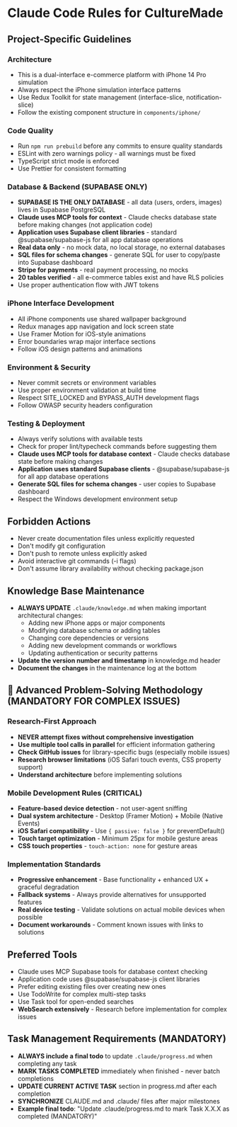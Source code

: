 # Claude Code Rules for CultureMade

## Project-Specific Guidelines

### Architecture
- This is a dual-interface e-commerce platform with iPhone 14 Pro simulation
- Always respect the iPhone simulation interface patterns
- Use Redux Toolkit for state management (interface-slice, notification-slice)
- Follow the existing component structure in `components/iphone/`

### Code Quality
- Run `npm run prebuild` before any commits to ensure quality standards
- ESLint with zero warnings policy - all warnings must be fixed
- TypeScript strict mode is enforced
- Use Prettier for consistent formatting

### Database & Backend (SUPABASE ONLY)
- **SUPABASE IS THE ONLY DATABASE** - all data (users, orders, images) lives in Supabase PostgreSQL
- **Claude uses MCP tools for context** - Claude checks database state before making changes (not application code)
- **Application uses Supabase client libraries** - standard @supabase/supabase-js for all app database operations
- **Real data only** - no mock data, no local storage, no external databases
- **SQL files for schema changes** - generate SQL for user to copy/paste into Supabase dashboard
- **Stripe for payments** - real payment processing, no mocks
- **20 tables verified** - all e-commerce tables exist and have RLS policies
- Use proper authentication flow with JWT tokens

### iPhone Interface Development
- All iPhone components use shared wallpaper background
- Redux manages app navigation and lock screen state
- Use Framer Motion for iOS-style animations
- Error boundaries wrap major interface sections
- Follow iOS design patterns and animations

### Environment & Security
- Never commit secrets or environment variables
- Use proper environment validation at build time
- Respect SITE_LOCKED and BYPASS_AUTH development flags
- Follow OWASP security headers configuration

### Testing & Deployment
- Always verify solutions with available tests
- Check for proper lint/typecheck commands before suggesting them
- **Claude uses MCP tools for database context** - Claude checks database state before making changes
- **Application uses standard Supabase clients** - @supabase/supabase-js for all app database operations
- **Generate SQL files for schema changes** - user copies to Supabase dashboard
- Respect the Windows development environment setup

## Forbidden Actions
- Never create documentation files unless explicitly requested
- Don't modify git configuration
- Don't push to remote unless explicitly asked
- Avoid interactive git commands (-i flags)
- Don't assume library availability without checking package.json

## Knowledge Base Maintenance
- **ALWAYS UPDATE** `.claude/knowledge.md` when making important architectural changes:
  - Adding new iPhone apps or major components
  - Modifying database schema or adding tables
  - Changing core dependencies or versions
  - Adding new development commands or workflows
  - Updating authentication or security patterns
- **Update the version number and timestamp** in knowledge.md header
- **Document the changes** in the maintenance log at the bottom

## 🎯 Advanced Problem-Solving Methodology (MANDATORY FOR COMPLEX ISSUES)

### Research-First Approach
- **NEVER attempt fixes without comprehensive investigation**
- **Use multiple tool calls in parallel** for efficient information gathering  
- **Check GitHub issues** for library-specific bugs (especially mobile issues)
- **Research browser limitations** (iOS Safari touch events, CSS property support)
- **Understand architecture** before implementing solutions

### Mobile Development Rules (CRITICAL)
- **Feature-based device detection** - not user-agent sniffing
- **Dual system architecture** - Desktop (Framer Motion) + Mobile (Native Events)
- **iOS Safari compatibility** - Use `{ passive: false }` for preventDefault()
- **Touch target optimization** - Minimum 25px for mobile gesture areas
- **CSS touch properties** - `touch-action: none` for gesture areas

### Implementation Standards
- **Progressive enhancement** - Base functionality + enhanced UX + graceful degradation
- **Fallback systems** - Always provide alternatives for unsupported features
- **Real device testing** - Validate solutions on actual mobile devices when possible
- **Document workarounds** - Comment known issues with links to solutions

## Preferred Tools
- Claude uses MCP Supabase tools for database context checking
- Application code uses @supabase/supabase-js client libraries
- Prefer editing existing files over creating new ones
- Use TodoWrite for complex multi-step tasks
- Use Task tool for open-ended searches
- **WebSearch extensively** - Research before implementation for complex issues

## Task Management Requirements (MANDATORY)
- **ALWAYS include a final todo** to update `.claude/progress.md` when completing any task
- **MARK TASKS COMPLETED** immediately when finished - never batch completions
- **UPDATE CURRENT ACTIVE TASK** section in progress.md after each completion
- **SYNCHRONIZE** CLAUDE.md and .claude/ files after major milestones
- **Example final todo**: "Update .claude/progress.md to mark Task X.X.X as completed (MANDATORY)"